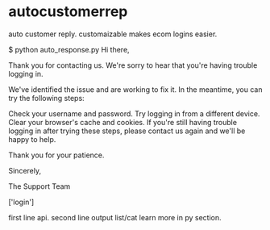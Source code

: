 # autocustomerrep
auto customer reply. customaizable makes ecom logins easier.

$ python auto_response.py
Hi there,

Thank you for contacting us. We're sorry to hear that you're having trouble logging in.

We've identified the issue and are working to fix it. In the meantime, you can try the following steps:

Check your username and password.
Try logging in from a different device.
Clear your browser's cache and cookies.
If you're still having trouble logging in after trying these steps, please contact us again and we'll be happy to help.

Thank you for your patience.

Sincerely,

The Support Team

['login']

first line api. second line output list/cat learn more in py section. 
